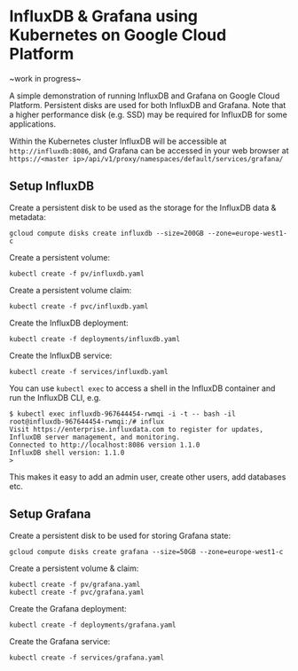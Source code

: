 # InfluxDB & Grafana using Kubernetes on Google Cloud Platform

~work in progress~

A simple demonstration of running InfluxDB and Grafana on Google Cloud Platform. Persistent disks are used for both InfluxDB and Grafana. Note that a higher performance disk (e.g. SSD) may be required for InfluxDB for some applications.

Within the Kubernetes cluster InfluxDB will be accessible at `http://influxdb:8086`, and Grafana can be accessed in your web browser at `https://<master ip>/api/v1/proxy/namespaces/default/services/grafana/`

## Setup InfluxDB
Create a persistent disk to be used as the storage for the InfluxDB data & metadata:
```
gcloud compute disks create influxdb --size=200GB --zone=europe-west1-c
```
Create a persistent volume:
```
kubectl create -f pv/influxdb.yaml
```
Create a persistent volume claim:
```
kubectl create -f pvc/influxdb.yaml
```
Create the InfluxDB deployment:
```
kubectl create -f deployments/influxdb.yaml
```
Create the InfluxDB service:
```
kubectl create -f services/influxdb.yaml
```
You can use `kubectl exec` to access a shell in the InfluxDB container and run the InfluxDB CLI, e.g.
```
$ kubectl exec influxdb-967644454-rwmqi -i -t -- bash -il
root@influxdb-967644454-rwmqi:/# influx
Visit https://enterprise.influxdata.com to register for updates, InfluxDB server management, and monitoring.
Connected to http://localhost:8086 version 1.1.0
InfluxDB shell version: 1.1.0
>
```
This makes it easy to add an admin user, create other users, add databases etc.

## Setup Grafana
Create a persistent disk to be used for storing Grafana state:
```
gcloud compute disks create grafana --size=50GB --zone=europe-west1-c
```
Create a persistent volume & claim:
```
kubectl create -f pv/grafana.yaml
kubectl create -f pvc/grafana.yaml
```
Create the Grafana deployment:
```
kubectl create -f deployments/grafana.yaml
```
Create the Grafana service:
```
kubectl create -f services/grafana.yaml
```
